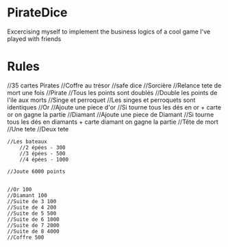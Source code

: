 # PirateDice
Excercising myself to implement the business logics of a cool game I've played with friends 

# Rules
 //35 cartes Pirates
     //Coffre au trésor
        //safe dice
    //Sorcière
        //Relance tete de mort une fois
    //Pirate 
        //Tous les points sont doublés
        //Double les points de l'ile aux morts
    //Singe et perroquet
        //Les singes et perroquets sont identiques
    //Or
        //Ajoute une piece d'or
        //Si tourne tous les dés en or + carte or on gagne la partie 
    //Diamant
        //Ajoute une piece de Diamant
        //Si tourne tous les dés en diamants + carte diamant on gagne la partie 
    //Tête de mort
        //Une tete
        //Deux tete
    
    //Les bateaux
        //2 épées - 300
        //3 épées - 500
        //4 épées - 1000
    
    //Joute 6000 points
 
    
    //Or 100
    //Diamant 100
    //Suite de 3 100
    //Suite de 4 200
    //Suite de 5 500
    //Suite de 6 1000
    //Suite de 7 2000
    //Suite de 8 4000
    //Coffre 500
